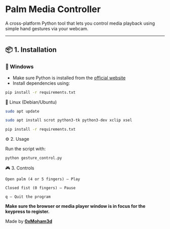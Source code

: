 # Palm Media Controller

A cross-platform Python tool that lets you control media playback using simple hand gestures via your webcam.

---

## 📦 1. Installation

### 🔹 Windows
- Make sure Python is installed from the [official website](https://www.python.org/downloads/)
- Install dependencies using:
```bash
pip install -r requirements.txt
```

🔹 Linux (Debian/Ubuntu)
```bash
sudo apt update
```
```bash
sudo apt install scrot python3-tk python3-dev xclip xsel
```
```bash
pip install -r requirements.txt
```

⚙️ 2. Usage

Run the script with:

```bash
python gesture_control.py
```

🎮 3. Controls

    Open palm (4 or 5 fingers) – Play

    Closed fist (0 fingers) – Pause

    q – Quit the program

**Make sure the browser or media player window is in focus for the keypress to register.**

Made by [**0xMoham3d**](https://github.com/0xMoham3d)
